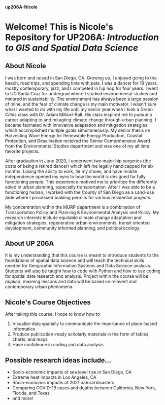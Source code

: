 #### up206A-Nicole
# **Welcome! This is Nicole's Repository for UP206A: *Introduction to GIS and Spatial Data Science***

## **About Nicole**
I was born and raised in San Diego, CA. Growing up, I enjoyed going to the beach, road trips, and spending time with pets. I was a dancer for 18 years, mostly contemporary, jazz, and I competed in hip hop for four years. I went to UC Santa Cruz for undergrad where I studied environmental studies and minored in sustainability. The environment has always been a large passion of mine, and the fear of climate change is my main motivator. I wasn't sure what I wanted to do with my life until my senior year when I took a *Green Cities* class with Dr. Adam Millard-Ball. His class inspired me to pursue a career adapting to and mitagting climate change through urban planning. I became facinated with innovative adaptation and mitigation strategies which accomplished multiple goals simultaneously. My senior thesis on Harvesting Wave Energy for Renewable Energy Production, Coastal Protection, and Desalination recieved the Senior Comprehensive Award from the Environmental Studies department and was one of my all time favorite projects. 

After graduation in June 2020, I underwent two major hip surgeries (the costs of being a retired dancer) which left me legally handicapped for six months. Losing the ability to walk, tie my shoes, and have mobile independence opened my eyes to how the world is designed for fully functioning people. This experience motived me to prioritize the differently abled in urban planning, especially transportation. After I was able to be a functioning human, I worked with the County of San Diego as a Land-use Aide where I processed building permits for various residential projects. 

My concentration within the MURP department is a combination of Transportation Policy and Planning & Environmental Analysis and Policy. My research interests include equitable climate change adaptation and mitigation strategies, regenerative urban environments, transit oriented development, community informed planning, and political ecology.

## About UP 206A
It is my understanding that this course is meant to introduce students to the foundations of spatial data science and will teach the technical skills needed for Geographic Information Systems and Data Science analysis. Students will also be taught how to code with Python and how to use coding for spatial data research and analysis. Project within the course will be *applied*, meaning lessons and data will be based on relavent and contemporary urban phenomena. 

## Nicole's Course Objectives
After taking this course, I hope to know how to
1. Visualize data spatially to communicate the importance of place-based informatics
2. Produce publication-ready scholarly materials in the form of tables, charts, and maps
3. Have confidence in coding and data analysis

## Possible research ideas include...
- Socio-economic impacts of sea level rise in San Diego, CA
- Extreme heat impacts in Los Angeles, CA
- Socio-economic impacts of 2021 natural disasters
- Comparing COVID-19 cases and deaths between California, New York, Florida, and Texas
- and more!


